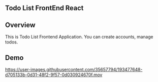 ## Todo List FrontEnd React

## Overview

This is Todo List Frontend Application. You can create accounts, manage todos.

## Demo
https://user-images.githubusercontent.com/35657794/193477648-d705133b-0d31-48f2-9f57-0d030924670f.mov

